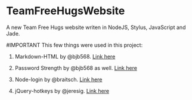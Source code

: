 # TeamFreeHugsWebsite
A new Team Free Hugs website writen in NodeJS, Stylus, JavaScript and Jade.

#IMPORTANT
This few things were used in this project:

1. Markdown-HTML by @bjb568. [Link here](https://github.com/bjb568/Markdown-HTML)

2. Password Strength by @bjb568 as well. [Link here](https://devdoodle.net/dev/31)

3. Node-login by @braitsch. [Link here](https://github.com/braitsch/node-login)

4. jQuery-hotkeys by @jeresig. [Link here](https://github.com/jeresig/jquery.hotkeys)